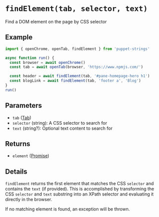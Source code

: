 # `findElement(tab, selector, text)`
Find a DOM element on the page by CSS selector

## Example
```js
import { openChrome, openTab, findElement } from 'puppet-strings'

async function run() {
  const browser = await openChrome()
  const tab = await openTab(browser, 'https://www.npmjs.com/')

  const header = await findElement(tab, '#pane-homepage-hero h1')
  const blogLink = await findElement(tab, 'footer a', 'Blog')
}
run()
```

## Parameters
* `tab` ([Tab](../../interface#tab-object))
* `selector` (string): A CSS selector to search for
* `text` (string?): Optional text content to search for

## Returns
* `element` ([Promise<Element>](../../interface#element-object))

## Details
`findElement` returns the first element that matches the CSS `selector` and
contains the `text` (if provided). This is accomplished by transforming the
CSS `selector` and `text` substring into an XPath selector and evaluating it
directly in the browser.

If no matching element is found, an exception will be thrown.
